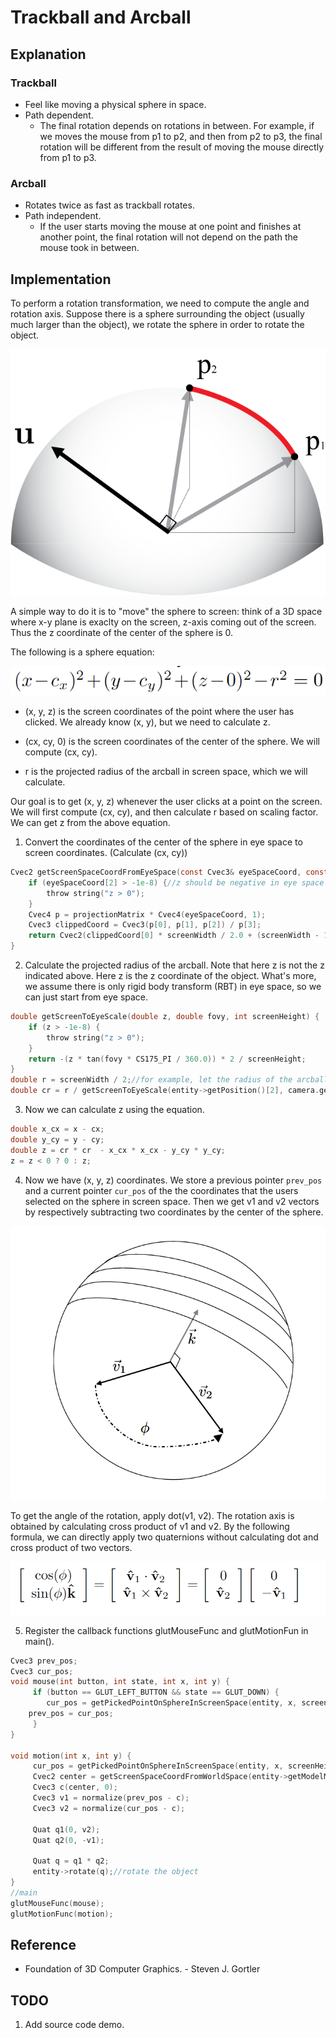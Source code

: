 # Trackball and Arcball

## Explanation
  
### Trackball
* Feel like moving a physical sphere in space.
* Path dependent.
  * The final rotation depends on rotations in between. For example, if we moves the mouse from p1 to p2, and then from p2 to p3, the final rotation will be different from the result of moving the mouse directly from p1 to p3.


### Arcball
* Rotates twice as fast as trackball rotates.
* Path independent.
  * If the user starts moving the mouse at one point and finishes at another point, the final rotation will not depend on the path the mouse took in between. 


## Implementation

To perform a rotation transformation, we need to compute the angle and rotation axis.
Suppose there is a sphere surrounding the object (usually much larger than the object), we rotate the sphere in order to rotate the object.

![](img/arcball.png)


A simple way to do it is to "move" the sphere to screen: think of a 3D space where x-y plane is exaclty on the screen, z-axis coming out of the screen. Thus the z coordinate of the center of the sphere is 0.

The following is a sphere equation:

![](img/sphere_equation.png)

- (x, y, z) is the screen coordinates of the point where the user has clicked. We already know (x, y), but we need to calculate z.

- (cx, cy, 0) is the screen coordinates of the center of the sphere. We will compute (cx, cy).

- r is the projected radius of the arcball in screen space, which we will calculate.

Our goal is to get (x, y, z) whenever the user clicks at a point on the screen. We will first compute (cx, cy), and then calculate r based on scaling factor. We can get z from the above equation.

1. Convert the coordinates of the center of the sphere in eye space to screen coordinates. (Calculate (cx, cy))
```c
Cvec2 getScreenSpaceCoordFromEyeSpace(const Cvec3& eyeSpaceCoord, const Matrix4& projectionMatrix, int screenWidth, int screenHeight) {
    if (eyeSpaceCoord[2] > -1e-8) {//z should be negative in eye space
        throw string("z > 0");
    }
    Cvec4 p = projectionMatrix * Cvec4(eyeSpaceCoord, 1);
    Cvec3 clippedCoord = Cvec3(p[0], p[1], p[2]) / p[3];
    return Cvec2(clippedCoord[0] * screenWidth / 2.0 + (screenWidth - 1) / 2.0, clippedCoord[1] * screenHeight / 2.0 + (screenHeight - 1) / 2.0);
}
```

2. Calculate the projected radius of the arcball. Note that here z is not the z indicated above. Here z is the z coordinate of the object. What's more, we assume there is only rigid body transform (RBT) in eye space, so we can just start from eye space.
```c
double getScreenToEyeScale(double z, double fovy, int screenHeight) {
    if (z > -1e-8) {
        throw string("z > 0");
    }
    return -(z * tan(fovy * CS175_PI / 360.0)) * 2 / screenHeight;
}
double r = screenWidth / 2;//for example, let the radius of the arcball be half of the screen size
double cr = r / getScreenToEyeScale(entity->getPosition()[2], camera.getFov(), screenHeight);
```

3. Now we can calculate z using the equation.
```c
double x_cx = x - cx;
double y_cy = y - cy;
double z = cr * cr  - x_cx * x_cx - y_cy * y_cy;
z = z < 0 ? 0 : z;
```

4. Now we have (x, y, z) coordinates. We store a previous pointer `prev_pos` and a current pointer `cur_pos` of the the coordinates that the users selected on the sphere in screen space. Then we get v1 and v2 vectors by respectively subtracting two coordinates by the center of the sphere. 

![](img/arcball2.png)

To get the angle of the rotation, apply dot(v1, v2). The rotation axis is obtained by calculating cross product of v1 and v2. By the following formula, we can directly apply two quaternions without calculating dot and cross product of two vectors.

![](img/arcball_formula.png)

5. Register the callback functions glutMouseFunc and glutMotionFun in main().

```c
Cvec3 prev_pos;
Cvec3 cur_pos;
void mouse(int button, int state, int x, int y) {
     if (button == GLUT_LEFT_BUTTON && state == GLUT_DOWN) {	
     	cur_pos = getPickedPointOnSphereInScreenSpace(entity, x, screenHeight - y);
	prev_pos = cur_pos;					     
     }	
}

void motion(int x, int y) {
     cur_pos = getPickedPointOnSphereInScreenSpace(entity, x, screenHeight - y);
     Cvec2 center = getScreenSpaceCoordFromWorldSpace(entity->getModelMatrix(), camera.getProjectionMatrix(), screenWidth, screenHeight);
     Cvec3 c(center, 0);
     Cvec3 v1 = normalize(prev_pos - c);
     Cvec3 v2 = normalize(cur_pos - c);
     
     Quat q1(0, v2);
     Quat q2(0, -v1);
    
     Quat q = q1 * q2;
     entity->rotate(q);//rotate the object
}
//main
glutMouseFunc(mouse);
glutMotionFunc(motion);
```


## Reference
- Foundation of 3D Computer Graphics. - Steven J. Gortler

## TODO
1. Add source code demo.
